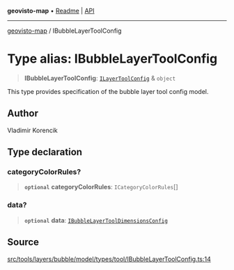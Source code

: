 **geovisto-map** • [Readme](../README.md) \| [API](../globals.md)

***

[geovisto-map](../README.md) / IBubbleLayerToolConfig

# Type alias: IBubbleLayerToolConfig

> **IBubbleLayerToolConfig**: [`ILayerToolConfig`](ILayerToolConfig.md) & `object`

This type provides specification of the bubble layer tool config model.

## Author

Vladimir Korencik

## Type declaration

### categoryColorRules?

> **`optional`** **categoryColorRules**: `ICategoryColorRules`[]

### data?

> **`optional`** **data**: [`IBubbleLayerToolDimensionsConfig`](IBubbleLayerToolDimensionsConfig.md)

## Source

[src/tools/layers/bubble/model/types/tool/IBubbleLayerToolConfig.ts:14](https://github.com/geovisto/geovisto-map/blob/e22d774889dbc28cc1ec62933ecf6bab6690f172/src/tools/layers/bubble/model/types/tool/IBubbleLayerToolConfig.ts#L14)
